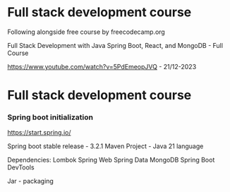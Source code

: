 # Full stack development course
Following alongside free course by freecodecamp.org

Full Stack Development with Java Spring Boot, React, and MongoDB - Full Course

https://www.youtube.com/watch?v=5PdEmeopJVQ - 21/12-2023






# Full stack development course


### Spring boot initialization
https://start.spring.io/

Spring boot stable release - 3.2.1 
Maven Project - Java 21 language

Dependencies:
Lombok
Spring Web
Spring Data MongoDB
Spring Boot DevTools

Jar - packaging